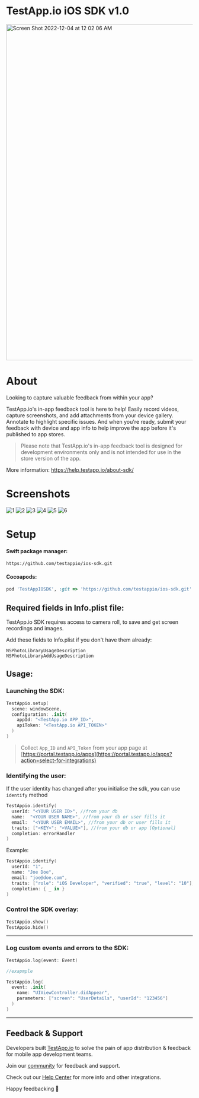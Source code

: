 # TestApp.io iOS SDK v1.0


[<img width="906" alt="Screen Shot 2022-12-04 at 12 02 06 AM" src="https://user-images.githubusercontent.com/3076722/205459311-e2de5d4d-19c9-448d-b048-3da35d9431bd.png">](https://help.testapp.io/about-sdk/)

About
=====

Looking to capture valuable feedback from within your app?

TestApp.io's in-app feedback tool is here to help! Easily record videos, capture screenshots, and add attachments from your device gallery. Annotate to highlight specific issues. And when you're ready, submit your feedback with device and app info to help improve the app before it's published to app stores.

> Please note that TestApp.io's in-app feedback tool is designed for development environments only and is not intended for use in the store version of the app.


More information: https://help.testapp.io/about-sdk/


Screenshots
=====

![1](https://user-images.githubusercontent.com/3076722/209127920-8f97c341-04fc-462c-9c39-cd777ab0928c.svg)
![2](https://user-images.githubusercontent.com/3076722/209127994-fe804ea9-b568-4366-8fba-f9fc5598b7bf.svg)
![3](https://user-images.githubusercontent.com/3076722/209128011-2a89017d-c34a-4732-bfe8-474d695fafeb.svg)
![4](https://user-images.githubusercontent.com/3076722/209128048-b652b6c9-0dc0-434c-ae6e-b91de4984132.svg)
![5](https://user-images.githubusercontent.com/3076722/209128075-4fcd3d82-2f01-4c94-a116-024fb7316085.svg)
![6](https://user-images.githubusercontent.com/3076722/209128083-8f90bc00-5093-4021-8d0d-6d0406ec5610.svg)


Setup
=====

  

#### Swift package manager:

```plain
https://github.com/testappio/ios-sdk.git
```

#### Cocoapods:

```ruby
pod 'TestAppIOSDK', :git => 'https://github.com/testappio/ios-sdk.git'
```

  

Required fields in Info.plist file:
-----------------------------------

TestApp.io SDK requires access to camera roll, to save and get screen recordings and images.

Add these fields to Info.plist if you don't have them already:

```plain
NSPhotoLibraryUsageDescription
NSPhotoLibraryAddUsageDescription
```

Usage:
------

### Launching the SDK:

```swift
TestAppio.setup(
  scene: windowScene,
  configuration: .init(
    appId: "<TestApp.io APP_ID>",
    apiToken: "<TestApp.io API_TOKEN>"
  )
)
```

> Collect `App_ID` and `API_Token` from your app page at [https://portal.testapp.io/apps](https://portal.testapp.io/apps?action=select-for-integrations)
  

### Identifying the user:

If the user identity has changed after you initialise the sdk, you can use `identify` method

```swift
TestAppio.identify(
  userId: "<YOUR USER ID>", //from your db
  name:  "<YOUR USER NAME>", //from your db or user fills it
  email:  "<YOUR USER EMAIL>", //from your db or user fills it
  traits: ["<KEY>": "<VALUE>"], //from your db or app [Optional]
  completion: errorHandler
)
```

Example:
```swift
TestAppio.identify(
  userId: "1",
  name: "Joe Doe",
  email: "joe@doe.com",
  traits: ["role": "iOS Developer", "verified": "true", "level": "10"],
  completion: { _ in }
)
```

### Control the SDK overlay:

```swift
TestAppio.show()
TestAppio.hide()
```

----------

### Log custom events and errors to the SDK:

```swift
TestAppio.log(event: Event)

//exapmple

TestAppio.log(
  event: .init(
    name: "UIViewController.didAppear", 
    parameters: ["screen": "UserDetails", "userId": "123456"]
  )
)
```

----------

## Feedback & Support

Developers built [TestApp.io](https://testapp.io) to solve the pain of app distribution & feedback for mobile app development teams.

Join our [community](https://help.testapp.io/faq/join-our-community/) for feedback and support.

Check out our [Help Center](https://help.testapp.io/) for more info and other integrations.

Happy feedbacking 🎉




